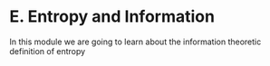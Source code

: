 E. Entropy and Information
=======================

In this module we are going to learn about the information theoretic definition of entropy